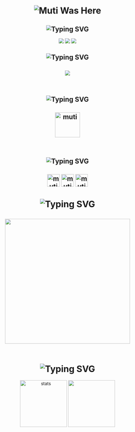 <h1 align="center"> </🌼aresxrd>  
 <img href="https://discord.com/users/1179280051443867728" src="https://readme-typing-svg.herokuapp.com?font=IBM+Plex+Serif&pause=1000&color=376074&background=69FF2000&center=true&vCenter=true&width=435&lines=For+%F0%9F%93%A9+Support+And+%F0%9F%93%9E+Communication;Contact+%F0%9F%91%A8%E2%80%8D%F0%9F%92%BB+Muti" alt="Muti Was Here" />
</h1>
<h2 align="center"><img src="https://readme-typing-svg.herokuapp.com?font=Pacifico&pause=1000&color=CA05C3&background=69FF2000&center=true&vCenter=true&repeat=false&width=435&lines=Social+Media's" alt="Typing SVG" /></h2>
<p align="center">
 <a align="center" href="https://discord.com/users/1179280051443867728" target"blank_"><img src="https://img.shields.io/badge/Discord%20-7289DA.svg?&style=for-the-badge&logo=discord&logoColor=white"></a>
  <a align="center" href="https://www.github.com/MutiDev" target"blank_"><img src="https://img.shields.io/badge/GitHub%20-191717.svg?&style=for-the-badge&logo=github&logoColor=white"></a>
 <a align="center" href="https://www.instagram.com/yusuf_mutioglu" target"blank_"><img src="https://img.shields.io/badge/INSTAGRAM%20-DC3175.svg?&style=for-the-badge&logo=instagram&logoColor=white"></a>
 <h2 align="center"><img src="https://readme-typing-svg.herokuapp.com?font=Pacifico&pause=1000&color=18CA1F&background=69FF2000&center=true&vCenter=true&repeat=false&width=435&lines=Langauge's+%26+Tool's" alt="Typing SVG" /></h2>
 <h2 align="center">
 <img src="https://skillicons.dev/icons?i=js,html,css,nodejs,mongo&theme=dark" />
 </h2>
</br>
<h2 align="center"><img src="https://readme-typing-svg.herokuapp.com?font=Pacifico&pause=1000&color=FF0000&background=69FF2000&center=true&repeat=false&vCenter=true&width=435&lines=Reference+'s" alt="Typing SVG" /></h2>
<h2 align="center">
<a href=" https://discord.gg/WQpNUg9N" target="_blank"><img align="center" alt="muti" width="80px" src="https://cdn.discordapp.com/avatars/1179280051443867728/deecd1e96f44c82e7e2222e2c41d90c5.png?size=4096" /> </a>
 </h2>
</br>
<h2 align="center"><img src="https://readme-typing-svg.herokuapp.com?font=Pacifico&pause=1000&color=00DCFF&repeat=false&background=69FF2000&center=true&vCenter=true&width=435&lines=Badge's" alt="Typing SVG" /></h2>
<h2 align="center">
 <img align="center" alt="muti" width="40px" src="https://cdn.discordapp.com/attachments/950167988127006821/1045777834607640646/230x0w.png" />
 <img align="center" alt="muti" width="40px" src="https://cdn.discordapp.com/emojis/1042377154350043228.png?size=96" />
 <img align="center" alt="muti" width="40px" src="https://cdn.discordapp.com/emojis/963191315049353297.gif?size=128&quality=lossless" />
 </h2>
<h1 align="center"><img src="https://readme-typing-svg.herokuapp.com?font=Pacifico&pause=1000&color=326EFF&background=69FF2000&center=true&vCenter=true&repeat=false&width=435&lines=+My+Discord+Account's" alt="Typing SVG" /></h1>
<h2 align="center">
 <a href="https://discord.com/users/1179280051443867728"><img  width="400px" src="https://lanyard.cnrad.dev/api/1179280051443867728?decoration=true&hideBadges=true&useDisplayName=true&animationDuration=2s&waveColor=3256a8&imgStyle=square&imgBorderRadius=16px&bg=DD272700&idleMessage=Coding.."></a>
<br> </br>
 </h2>
<h1 align="center"><img src="https://readme-typing-svg.herokuapp.com?font=Pacifico&pause=1000&color=F70000FF&background=69FF2000&center=true&vCenter=true&repeat=false&width=435&lines=+Github+Stat's+" alt="Typing SVG" /></h1>
<p align="center">
   <img src="https://github-readme-stats.vercel.app/api?username=muti&show_icons=true&theme=default" width="%150" height="150px" alt="stats" align="center" />
   <img src="https://github-readme-stats.vercel.app/api/top-langs/?username=muti&show_icons=true&theme=default"width="%100" height="150px" align="center" />
